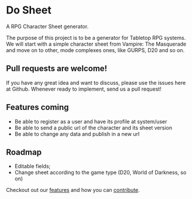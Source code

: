 # Do Sheet
A RPG Character Sheet generator.

The purpose of this project is to be a generator for Tabletop RPG systems. We will start with a simple character sheet from Vampire: The Masquerade and move on to other, mode complexes ones, like GURPS, D20 and so on.

## Pull requests are welcome!
If you have any great idea and want to discuss, please use the issues here at Github. Whenever ready to implement, send us a pull request!

## Features coming
* Be able to register as a user and have its profile at system/user
* Be able to send a public url of the character and its sheet version
* Be able to change any data and publish in a new url

## Roadmap
* Editable fields;
* Change sheet according to the game type (D20, World of Darkness, so on)

Checkout out our [features](features.md) and how you can [contribute](contribute.md).
